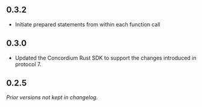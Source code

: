 ## 0.3.2
- Initiate prepared statements from within each function call

## 0.3.0
- Updated the Concordium Rust SDK to support the changes introduced in protocol 7.

## 0.2.5
*Prior versions not kept in changelog.*
